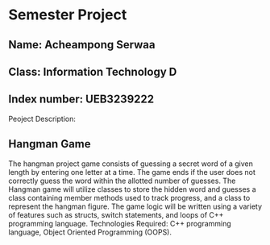# Semester Project

## Name: Acheampong Serwaa

## Class: Information Technology D

## Index number: UEB3239222

Peoject Description:

## Hangman Game

The hangman project game consists of guessing a secret word of a given length
by entering one letter at a time. The game ends if the user does not correctly
guess the word within the allotted number of guesses. The Hangman game will
utilize classes to store the hidden word and guesses a class containing member
methods used to track progress, and a class to represent the hangman figure. The
game logic will be written using a variety of features such as structs, switch
statements, and loops of C++ programming language.
Technologies Required: C++ programming language, Object Oriented
Programming (OOPS).

